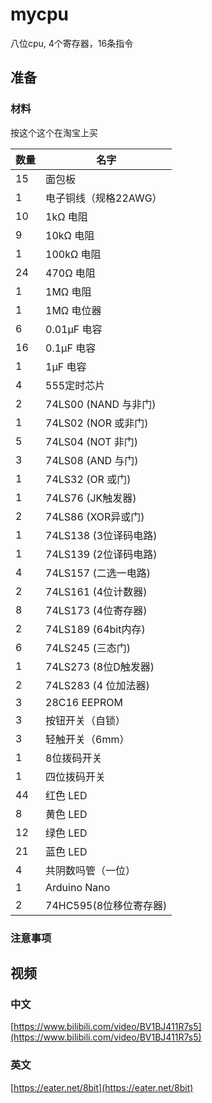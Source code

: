# mycpu

八位cpu, 4个寄存器，16条指令

## 准备

### 材料

按这个这个在淘宝上买

|数量|名字|
|------|-----|
|15	|面包板|
|1	|电子铜线（规格22AWG）|
|10|1kΩ 电阻|
|9	|10kΩ 电阻|
|1	|100kΩ 电阻
|24	|470Ω 电阻|
|1	|1MΩ 电阻|
|1	|1MΩ 电位器|
|6	|0.01µF 电容|
|16	|0.1µF 电容|
|1	|1µF 电容|
|4	|555定时芯片|
|2	|74LS00 (NAND 与非门)|
|1	|74LS02 (NOR 或非门)|
|5	|74LS04 (NOT 非门)|
|3	|74LS08 (AND 与门)|
|1	|74LS32 (OR 或门)|
|1	|74LS76 (JK触发器)|
|2	|74LS86 (XOR异或门)|
|1	|74LS138 (3位译码电路)|
|1	|74LS139 (2位译码电路)|
|4	|74LS157 (二选一电路)|
|2	|74LS161 (4位计数器)|
|8	|74LS173 (4位寄存器)|
|2	|74LS189 (64bit内存)|
|6	|74LS245 (三态门)|
|1	|74LS273 (8位D触发器)|
|2	|74LS283 (4 位加法器)|
|3	|28C16 EEPROM|
|3	|按钮开关（自锁）|
|3|	轻触开关（6mm）|
|1|	8位拨码开关|
|1|	四位拨码开关|
|44|红色 LED|
|8|	黄色 LED|
|12|绿色 LED|
|21|蓝色 LED|
|4|	共阴数吗管（一位）|
|1|Arduino Nano|
|2|74HC595(8位移位寄存器)|

### 注意事项


## 视频

### 中文

[https://www.bilibili.com/video/BV1BJ411R7s5](https://www.bilibili.com/video/BV1BJ411R7s5)

### 英文

[https://eater.net/8bit](https://eater.net/8bit)
